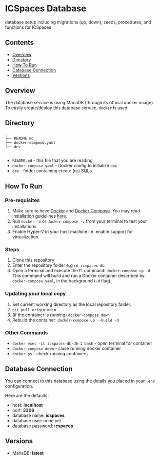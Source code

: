 # ICSpaces Database

database setup including migrations (up, down), seeds, procedures, and functions for ICSpaces

## Contents 

- [Overview](#overview)
- [Directory](#directory)
- [How To Run](#how-to-run)
- [Database Connection](#database-connection)
- [Versions](#versions)


## Overview

The database service is using MariaDB (through its official docker image). To easily create/deploy this database service, `docker` is used. 

## Directory 

```
.
├── README.md
├── docker-compose.yaml
├── dev


``` 

- `README.md` - this file that you are reading
- `docker-compose.yaml` - Docker config to initialize `dev`
- `dev` - folder containing create (`up`) SQLs 

## How To Run

### Pre-requisites 

1. Make sure to have [Docker](docker.com) and [Docker Compose](https://docs.docker.com/compose/). You may read installation guidelines [here](https://docs.docker.com/compose/). 
1. Run `docker -v` or `docker-compose -v` from your terminal to test your installations. 
1. Enable Hyper-V in your host machine i.e. enable support for virtualization. 

### Steps 

1. Clone this repository 
1. Enter the repository folder e.g `cd icspaces-db`. 
1. Open a terminal and execute the ff. command: `docker-compose up -d`. This command will build and run a Docker container described by `docker-compose.yaml`, in the background (`-d` flag). 


### Updating your local copy 

1. Set current working directory as the local repository folder. 
1. `git pull origin main` 
1. (if the container is running) `docker-compose down` 
1. Rebuild the container: `docker-compose up --build -d`

### Other Commands 

- `docker exec -it icspaces-db-db-1 bash` - open terminal for container
- `docker-compose down` - close running docker container 
- `docker ps` - check running containers 


## Database Connection 

You can connect to this database using the details you placed in your `.env` configuration. 

Here are the defaults: 

- host: **localhost**
- port: **3306**
- database name: **icspaces**
- database user: none yet
- database password: **icspaces**

## Versions

- MariaDB:   **latest** 
